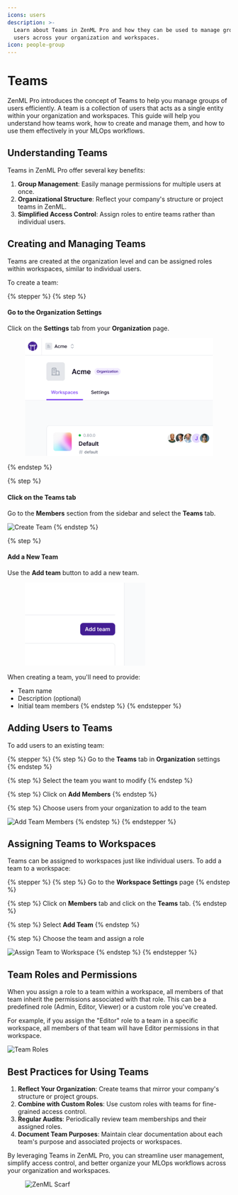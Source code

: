 ```yaml
---
icons: users
description: >-
  Learn about Teams in ZenML Pro and how they can be used to manage groups of
  users across your organization and workspaces.
icon: people-group
---
```


# Teams

ZenML Pro introduces the concept of Teams to help you manage groups of users efficiently. A team is a collection of users that acts as a single entity within your organization and workspaces. This guide will help you understand how teams work, how to create and manage them, and how to use them effectively in your MLOps workflows.

## Understanding Teams

Teams in ZenML Pro offer several key benefits:

1. **Group Management**: Easily manage permissions for multiple users at once.
2. **Organizational Structure**: Reflect your company's structure or project teams in ZenML.
3. **Simplified Access Control**: Assign roles to entire teams rather than individual users.

## Creating and Managing Teams

Teams are created at the organization level and can be assigned roles within workspaces, similar to individual users.

To create a team:

{% stepper %}
{% step %}
#### Go to the Organization Settings

Click on the **Settings** tab from your **Organization** page.

<figure><img src=".gitbook/assets/image (2).png" alt=""><figcaption></figcaption></figure>
{% endstep %}

{% step %}
#### Click on the Teams tab

Go to the **Members** section from the sidebar and select the **Teams** tab.

![Create Team](../../.gitbook/assets/create_team.png)
{% endstep %}

{% step %}
#### Add a New Team

Use the **Add team** button to add a new team.

<figure><img src=".gitbook/assets/image (3).png" alt="" width="271"><figcaption></figcaption></figure>

When creating a team, you'll need to provide:

* Team name
* Description (optional)
* Initial team members
{% endstep %}
{% endstepper %}

## Adding Users to Teams

To add users to an existing team:

{% stepper %}
{% step %}
Go to the **Teams** tab in **Organization** settings
{% endstep %}

{% step %}
Select the team you want to modify
{% endstep %}

{% step %}
Click on **Add Members**
{% endstep %}

{% step %}
Choose users from your organization to add to the team

![Add Team Members](../../.gitbook/assets/add_team_members.png)
{% endstep %}
{% endstepper %}

## Assigning Teams to Workspaces

Teams can be assigned to workspaces just like individual users. To add a team to a workspace:

{% stepper %}
{% step %}
Go to the **Workspace Settings** page
{% endstep %}

{% step %}
Click on **Members** tab and click on the **Teams** tab.
{% endstep %}

{% step %}
Select **Add Team**
{% endstep %}

{% step %}
Choose the team and assign a role

![Assign Team to Workspace](../../.gitbook/assets/assign_team_to_tenant.png)
{% endstep %}
{% endstepper %}

## Team Roles and Permissions

When you assign a role to a team within a workspace, all members of that team inherit the permissions associated with that role. This can be a predefined role (Admin, Editor, Viewer) or a custom role you've created.

For example, if you assign the "Editor" role to a team in a specific workspace, all members of that team will have Editor permissions in that workspace.

![Team Roles](../../.gitbook/assets/team_roles.png)

## Best Practices for Using Teams

1. **Reflect Your Organization**: Create teams that mirror your company's structure or project groups.
2. **Combine with Custom Roles**: Use custom roles with teams for fine-grained access control.
3. **Regular Audits**: Periodically review team memberships and their assigned roles.
4. **Document Team Purposes**: Maintain clear documentation about each team's purpose and associated projects or workspaces.

By leveraging Teams in ZenML Pro, you can streamline user management, simplify access control, and better organize your MLOps workflows across your organization and workspaces.

<figure><img src="https://static.scarf.sh/a.png?x-pxid=f0b4f458-0a54-4fcd-aa95-d5ee424815bc" alt="ZenML Scarf"><figcaption></figcaption></figure>
